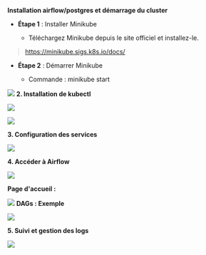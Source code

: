 **Installation airflow/postgres et démarrage du cluster**

-   **Étape 1** : Installer Minikube

    -   Téléchargez Minikube depuis le site officiel et installez-le.

> https://minikube.sigs.k8s.io/docs/

-   **Étape 2** : Démarrer Minikube

    -   Commande : minikube start

![](./images/media/image1.png)
**2. Installation de kubectl**

![](./images/media/image2.png)

![](./images/media/image3.png)

**3. Configuration des services**

![](./images/media/image5.png)

**4. Accéder à Airflow**

![](./images/media/image6.png)

**Page d'accueil :**

![](./images/media/image7.png)
**DAGs : Exemple**

![](./images/media/image8.png)

**5. Suivi et gestion des logs**

![](./images/media/image9.png)

